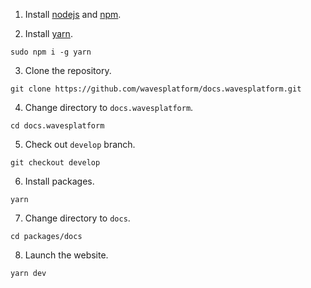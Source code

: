 1. Install [nodejs](https://nodejs.org) and [npm](https://www.npmjs.com/get-npm).

2. Install [yarn](https://yarnpkg.com/en/docs/install).

``` console
sudo npm i -g yarn
```

3. Clone the repository.

``` console
git clone https://github.com/wavesplatform/docs.wavesplatform.git
```

4. Change directory to `docs.wavesplatform`.

``` console
cd docs.wavesplatform
```

5. Check out `develop` branch.

``` console
git checkout develop
```

6. Install packages.

``` console
yarn
```

7. Change directory to `docs`.

``` console
cd packages/docs
```

8. Launch the website.

``` console
yarn dev
```
